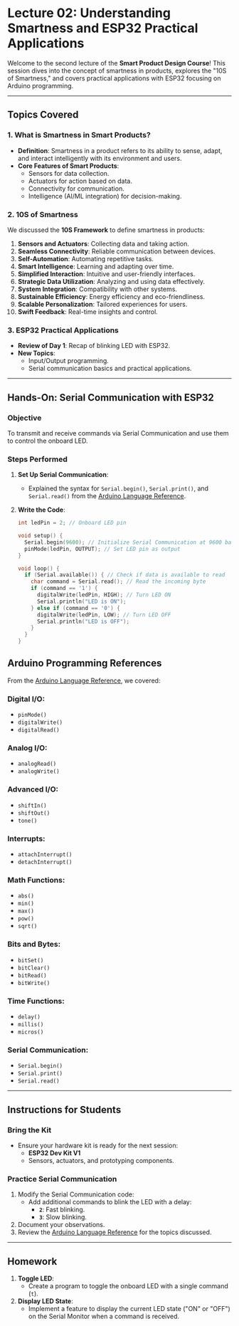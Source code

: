 # Lecture 02: Understanding Smartness and ESP32 Practical Applications

Welcome to the second lecture of the **Smart Product Design Course**! This session dives into the concept of smartness in products, explores the "10S of Smartness," and covers practical applications with ESP32 focusing on Arduino programming.

---

## Topics Covered

### **1. What is Smartness in Smart Products?**
- **Definition**: Smartness in a product refers to its ability to sense, adapt, and interact intelligently with its environment and users.
- **Core Features of Smart Products**:
  - Sensors for data collection.
  - Actuators for action based on data.
  - Connectivity for communication.
  - Intelligence (AI/ML integration) for decision-making.

### **2. 10S of Smartness**
We discussed the **10S Framework** to define smartness in products:
1. **Sensors and Actuators**: Collecting data and taking action.
2. **Seamless Connectivity**: Reliable communication between devices.
3. **Self-Automation**: Automating repetitive tasks.
4. **Smart Intelligence**: Learning and adapting over time.
5. **Simplified Interaction**: Intuitive and user-friendly interfaces.
6. **Strategic Data Utilization**: Analyzing and using data effectively.
7. **System Integration**: Compatibility with other systems.
8. **Sustainable Efficiency**: Energy efficiency and eco-friendliness.
9. **Scalable Personalization**: Tailored experiences for users.
10. **Swift Feedback**: Real-time insights and control.

### **3. ESP32 Practical Applications**
- **Review of Day 1**: Recap of blinking LED with ESP32.
- **New Topics**:
  - Input/Output programming.
  - Serial communication basics and practical applications.

---

## Hands-On: Serial Communication with ESP32

### **Objective**
To transmit and receive commands via Serial Communication and use them to control the onboard LED.

### **Steps Performed**
1. **Set Up Serial Communication**:
   - Explained the syntax for `Serial.begin()`, `Serial.print()`, and `Serial.read()` from the [Arduino Language Reference](https://docs.arduino.cc/language-reference/).

2. **Write the Code**:
   ```cpp
   int ledPin = 2; // Onboard LED pin

   void setup() {
     Serial.begin(9600); // Initialize Serial Communication at 9600 baud rate
     pinMode(ledPin, OUTPUT); // Set LED pin as output
   }

   void loop() {
     if (Serial.available()) { // Check if data is available to read
       char command = Serial.read(); // Read the incoming byte
       if (command == '1') {
         digitalWrite(ledPin, HIGH); // Turn LED ON
         Serial.println("LED is ON");
       } else if (command == '0') {
         digitalWrite(ledPin, LOW); // Turn LED OFF
         Serial.println("LED is OFF");
       }
     }
   }

## Arduino Programming References
From the [Arduino Language Reference](https://docs.arduino.cc/language-reference/), we covered:

### Digital I/O:
- `pinMode()`
- `digitalWrite()`
- `digitalRead()`

### Analog I/O:
- `analogRead()`
- `analogWrite()`

### Advanced I/O:
- `shiftIn()`
- `shiftOut()`
- `tone()`

### Interrupts:
- `attachInterrupt()`
- `detachInterrupt()`

### Math Functions:
- `abs()`
- `min()`
- `max()`
- `pow()`
- `sqrt()`

### Bits and Bytes:
- `bitSet()`
- `bitClear()`
- `bitRead()`
- `bitWrite()`

### Time Functions:
- `delay()`
- `millis()`
- `micros()`

### Serial Communication:
- `Serial.begin()`
- `Serial.print()`
- `Serial.read()`

---

## Instructions for Students

### Bring the Kit
- Ensure your hardware kit is ready for the next session:
  - **ESP32 Dev Kit V1**
  - Sensors, actuators, and prototyping components.

### Practice Serial Communication
1. Modify the Serial Communication code:
   - Add additional commands to blink the LED with a delay:
     - **`2`**: Fast blinking.
     - **`3`**: Slow blinking.
2. Document your observations.
3. Review the [Arduino Language Reference](https://docs.arduino.cc/language-reference/) for the topics discussed.

---

## Homework
1. **Toggle LED**:
   - Create a program to toggle the onboard LED with a single command (`t`).
2. **Display LED State**:
   - Implement a feature to display the current LED state ("ON" or "OFF") on the Serial Monitor when a command is received.
